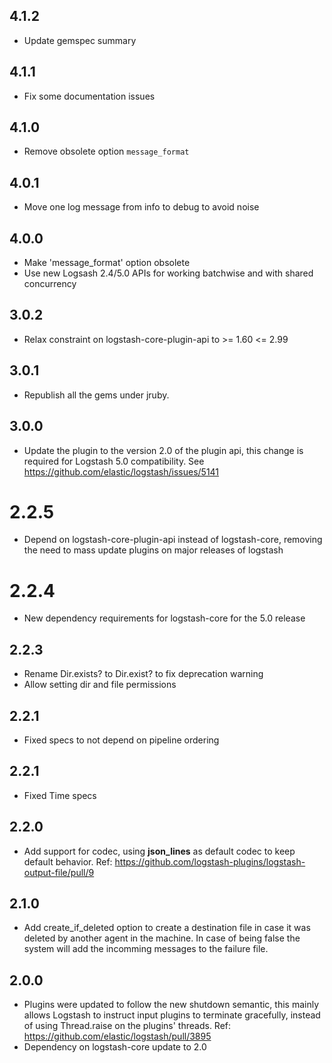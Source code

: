 ## 4.1.2
  - Update gemspec summary

## 4.1.1
  - Fix some documentation issues

## 4.1.0
  - Remove obsolete option `message_format`

## 4.0.1
  - Move one log message from info to debug to avoid noise

## 4.0.0
  - Make 'message_format' option obsolete
  - Use new Logsash 2.4/5.0 APIs for working batchwise and with shared concurrency

## 3.0.2
  - Relax constraint on logstash-core-plugin-api to >= 1.60 <= 2.99

## 3.0.1
  - Republish all the gems under jruby.
## 3.0.0
  - Update the plugin to the version 2.0 of the plugin api, this change is required for Logstash 5.0 compatibility. See https://github.com/elastic/logstash/issues/5141
# 2.2.5
  - Depend on logstash-core-plugin-api instead of logstash-core, removing the need to mass update plugins on major releases of logstash
# 2.2.4
  - New dependency requirements for logstash-core for the 5.0 release
## 2.2.3
  - Rename Dir.exists? to Dir.exist? to fix deprecation warning
  - Allow setting dir and file permissions

## 2.2.1
 - Fixed specs to not depend on pipeline ordering

## 2.2.1
 - Fixed Time specs

## 2.2.0
 - Add support for codec, using **json_lines** as default codec to keep default behavior.
   Ref: https://github.com/logstash-plugins/logstash-output-file/pull/9

## 2.1.0
 - Add create_if_deleted option to create a destination file in case it
   was deleted by another agent in the machine. In case of being false
   the system will add the incomming messages to the failure file.

## 2.0.0
 - Plugins were updated to follow the new shutdown semantic, this mainly allows Logstash to instruct input plugins to terminate gracefully,
   instead of using Thread.raise on the plugins' threads. Ref: https://github.com/elastic/logstash/pull/3895
 - Dependency on logstash-core update to 2.0
